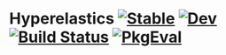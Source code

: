 # Hyperelastics [![Stable](https://img.shields.io/badge/docs-stable-blue.svg)](https://cfarm6.github.io/Hyperelastics.jl/stable) [![Dev](https://img.shields.io/badge/docs-dev-blue.svg)](https://cfarm6.github.io/Hyperelastics.jl/dev) [![Build Status](https://github.com/cfarm6/Hyperelastics.jl/actions/workflows/CI.yml/badge.svg?branch=main)](https://github.com/cfarm6/Hyperelastics.jl/actions/workflows/CI.yml?query=branch%3Amain) [![PkgEval](https://JuliaCI.github.io/NanosoldierReports/pkgeval_badges/H/Hyperelastics.svg)](https://JuliaCI.github.io/NanosoldierReports/pkgeval_badges/report.html)
